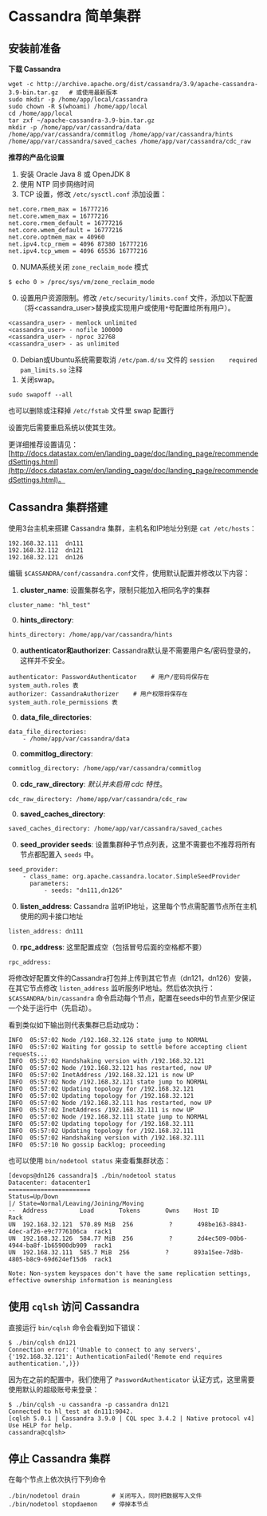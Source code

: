 # Cassandra 简单集群

## 安装前准备

**下载 Cassandra**

```
wget -c http://archive.apache.org/dist/cassandra/3.9/apache-cassandra-3.9-bin.tar.gz   # 或使用最新版本
sudo mkdir -p /home/app/local/cassandra
sudo chown -R $(whoami) /home/app/local
cd /home/app/local
tar zxf ~/apache-cassandra-3.9-bin.tar.gz
mkdir -p /home/app/var/cassandra/data /home/app/var/cassandra/commitlog /home/app/var/cassandra/hints /home/app/var/cassandra/saved_caches /home/app/var/cassandra/cdc_raw
```

**推荐的产品化设置**

1. 安装 Oracle Java 8 或 OpenJDK 8 
0. 使用 NTP 同步网络时间
0. TCP 设置，修改 `/etc/sysctl.conf` 添加设置：
```
net.core.rmem_max = 16777216
net.core.wmem_max = 16777216
net.core.rmem_default = 16777216
net.core.wmem_default = 16777216
net.core.optmem_max = 40960
net.ipv4.tcp_rmem = 4096 87380 16777216
net.ipv4.tcp_wmem = 4096 65536 16777216
```
0. NUMA系统关闭 `zone_reclaim_mode` 模式
```
$ echo 0 > /proc/sys/vm/zone_reclaim_mode
```
0. 设置用户资源限制。修改 `/etc/security/limits.conf` 文件，添加以下配置（将<cassandra_user>替换成实现用户或使用`*`号配置给所有用户）。
```
<cassandra_user> - memlock unlimited
<cassandra_user> - nofile 100000
<cassandra_user> - nproc 32768
<cassandra_user> - as unlimited
```
0. Debian或Ubuntu系统需要取消 `/etc/pam.d/su` 文件的 `session    required   pam_limits.so` 注释
0. 关闭swap。
```
sudo swapoff --all
```
也可以删除或注释掉 `/etc/fstab` 文件里 swap 配置行

设置完后需要重启系统以使其生效。

更详细推荐设置请见：[http://docs.datastax.com/en/landing_page/doc/landing_page/recommendedSettings.html](http://docs.datastax.com/en/landing_page/doc/landing_page/recommendedSettings.html)。


## Cassandra 集群搭建

使用3台主机来搭建 Cassandra 集群，主机名和IP地址分别是 `cat /etc/hosts`：

```
192.168.32.111  dn111
192.168.32.112  dn121
192.168.32.121  dn126
```

编辑 `$CASSANDRA/conf/cassandra.conf`文件，使用默认配置并修改以下内容：

1. **cluster_name**: 设置集群名字，限制只能加入相同名字的集群

```
cluster_name: "hl_test"
```

0. **hints_directory**: 

```
hints_directory: /home/app/var/cassandra/hints
```

0. **authenticator和authorizer**: Cassandra默认是不需要用户名/密码登录的，这样并不安全。

```
authenticator: PasswordAuthenticator    # 用户/密码将保存在 system_auth.roles 表 
authorizer: CassandraAuthorizer    # 用户权限将保存在 system_auth.role_permissions 表
```

0. **data_file_directories**: 

```
data_file_directories:
    - /home/app/var/cassandra/data
```

0. **commitlog_directory**: 

```
commitlog_directory: /home/app/var/cassandra/commitlog
```

0. **cdc_raw_directory**: *默认并未启用 cdc 特性*。

```
cdc_raw_directory: /home/app/var/cassandra/cdc_raw
```

0. **saved_caches_directory**: 

```
saved_caches_directory: /home/app/var/cassandra/saved_caches
```

0. **seed_provider seeds**: 设置集群种子节点列表，这里不需要也不推荐将所有节点都配置入 `seeds` 中。

```
seed_provider:
    - class_name: org.apache.cassandra.locator.SimpleSeedProvider
      parameters:
          - seeds: "dn111,dn126"
```

0. **listen_address**: Cassandra 监听IP地址，这里每个节点需配置节点所在主机使用的网卡接口地址

```
listen_address: dn111
```

0. **rpc_address**: 这里配置成空（包括冒号后面的空格都不要）

```
rpc_address:
```

将修改好配置文件的Cassandra打包并上传到其它节点（dn121，dn126）安装，在其它节点修改 `listen_address` 监听服务IP地址。然后依次执行：`$CASSANDRA/bin/cassandra` 命令启动每个节点，配置在seeds中的节点至少保证一个处于运行中（先启动）。

看到类似如下输出则代表集群已启动成功：

```
INFO  05:57:02 Node /192.168.32.126 state jump to NORMAL
INFO  05:57:02 Waiting for gossip to settle before accepting client requests...
INFO  05:57:02 Handshaking version with /192.168.32.121
INFO  05:57:02 Node /192.168.32.121 has restarted, now UP
INFO  05:57:02 InetAddress /192.168.32.121 is now UP
INFO  05:57:02 Node /192.168.32.121 state jump to NORMAL
INFO  05:57:02 Updating topology for /192.168.32.121
INFO  05:57:02 Updating topology for /192.168.32.121
INFO  05:57:02 Node /192.168.32.111 has restarted, now UP
INFO  05:57:02 InetAddress /192.168.32.111 is now UP
INFO  05:57:02 Node /192.168.32.111 state jump to NORMAL
INFO  05:57:02 Updating topology for /192.168.32.111
INFO  05:57:02 Updating topology for /192.168.32.111
INFO  05:57:02 Handshaking version with /192.168.32.111
INFO  05:57:10 No gossip backlog; proceeding
```

也可以使用 `bin/nodetool status` 来查看集群状态：

```
[devops@dn126 cassandra]$ ./bin/nodetool status
Datacenter: datacenter1
=======================
Status=Up/Down
|/ State=Normal/Leaving/Joining/Moving
--  Address         Load       Tokens       Owns    Host ID                               Rack
UN  192.168.32.121  570.89 MiB  256          ?       498be163-8843-4dec-af26-e9c7776106ca  rack1
UN  192.168.32.126  584.77 MiB  256          ?       2d4ec509-00b6-4944-ba8f-1b65900db909  rack1
UN  192.168.32.111  585.7 MiB  256          ?       893a15ee-7d8b-4805-b8c9-69d624ef15d6  rack1

Note: Non-system keyspaces don't have the same replication settings, effective ownership information is meaningless
```

## 使用 `cqlsh` 访问 Cassandra

直接运行 `bin/cqlsh` 命令会看到如下错误：

```
$ ./bin/cqlsh dn121
Connection error: ('Unable to connect to any servers', {'192.168.32.121': AuthenticationFailed('Remote end requires authentication.',)})
```

因为在之前的配置中，我们使用了 `PasswordAuthenticator` 认证方式，这里需要使用默认的超级账号来登录：

```
$ ./bin/cqlsh -u cassandra -p cassandra dn121
Connected to hl_test at dn111:9042.
[cqlsh 5.0.1 | Cassandra 3.9.0 | CQL spec 3.4.2 | Native protocol v4]
Use HELP for help.
cassandra@cqlsh> 
```

## 停止 Cassandra 集群

在每个节点上依次执行下列命令

```
./bin/nodetool drain         # 关闭写入，同时把数据写入文件
./bin/nodetool stopdaemon    # 停掉本节点
```

